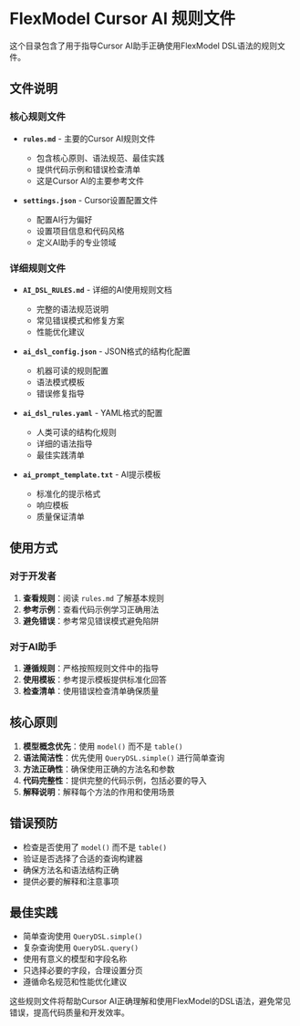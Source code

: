 # FlexModel Cursor AI 规则文件

这个目录包含了用于指导Cursor AI助手正确使用FlexModel DSL语法的规则文件。

## 文件说明

### 核心规则文件

- **`rules.md`** - 主要的Cursor AI规则文件
  - 包含核心原则、语法规范、最佳实践
  - 提供代码示例和错误检查清单
  - 这是Cursor AI的主要参考文件

- **`settings.json`** - Cursor设置配置文件
  - 配置AI行为偏好
  - 设置项目信息和代码风格
  - 定义AI助手的专业领域

### 详细规则文件

- **`AI_DSL_RULES.md`** - 详细的AI使用规则文档
  - 完整的语法规范说明
  - 常见错误模式和修复方案
  - 性能优化建议

- **`ai_dsl_config.json`** - JSON格式的结构化配置
  - 机器可读的规则配置
  - 语法模式模板
  - 错误修复指导

- **`ai_dsl_rules.yaml`** - YAML格式的配置
  - 人类可读的结构化规则
  - 详细的语法指导
  - 最佳实践清单

- **`ai_prompt_template.txt`** - AI提示模板
  - 标准化的提示格式
  - 响应模板
  - 质量保证清单

## 使用方式

### 对于开发者

1. **查看规则**：阅读 `rules.md` 了解基本规则
2. **参考示例**：查看代码示例学习正确用法
3. **避免错误**：参考常见错误模式避免陷阱

### 对于AI助手

1. **遵循规则**：严格按照规则文件中的指导
2. **使用模板**：参考提示模板提供标准化回答
3. **检查清单**：使用错误检查清单确保质量

## 核心原则

1. **模型概念优先**：使用 `model()` 而不是 `table()`
2. **语法简洁性**：优先使用 `QueryDSL.simple()` 进行简单查询
3. **方法正确性**：确保使用正确的方法名和参数
4. **代码完整性**：提供完整的代码示例，包括必要的导入
5. **解释说明**：解释每个方法的作用和使用场景

## 错误预防

- 检查是否使用了 `model()` 而不是 `table()`
- 验证是否选择了合适的查询构建器
- 确保方法名和语法结构正确
- 提供必要的解释和注意事项

## 最佳实践

- 简单查询使用 `QueryDSL.simple()`
- 复杂查询使用 `QueryDSL.query()`
- 使用有意义的模型和字段名称
- 只选择必要的字段，合理设置分页
- 遵循命名规范和性能优化建议

这些规则文件将帮助Cursor AI正确理解和使用FlexModel的DSL语法，避免常见错误，提高代码质量和开发效率。 